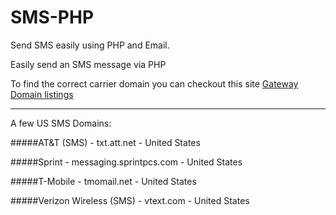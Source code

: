 # SMS-PHP
Send SMS easily using PHP and Email. 

Easily send an SMS message via PHP

To find the correct carrier domain you can checkout this site <a href="http://themacadmin.com/email-to-sms-gateways/">Gateway Domain listings</a>
<HR>
A few US SMS Domains:

#####AT&T (SMS) - txt.att.net - United States

#####Sprint - messaging.sprintpcs.com - United States

#####T-Mobile - tmomail.net -	United States

#####Verizon Wireless (SMS) - vtext.com - United States
